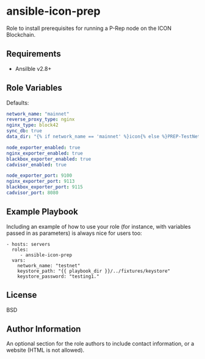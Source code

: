 ansible-icon-prep
=========

Role to install prerequisites for running a P-Rep node on the ICON Blockchain.

Requirements
------------

-  Ansilble v2.8+

Role Variables
--------------

Defaults:
```yml
network_name: "mainnet"
reverse_proxy_type: nginx
nginx_type: block42
sync_db: true
data_dir: "{% if network_name == 'mainnet' %}icon{% else %}PREP-TestNet{% endif %}"

node_exporter_enabled: true
nginx_exporter_enabled: true
blackbox_exporter_enabled: true
cadvisor_enabled: true

node_exporter_port: 9100
nginx_exporter_port: 9113
blackbox_exporter_port: 9115
cadvisor_port: 8080
```

Example Playbook
----------------

Including an example of how to use your role (for instance, with variables
passed in as parameters) is always nice for users too:

```
- hosts: servers
  roles:
     - ansible-icon-prep
  vars:
    network_name: "testnet"
    keystore_path: "{{ playbook_dir }}/../fixtures/keystore"
    keystore_password: "testing1."
```

License
-------

BSD

Author Information
------------------

An optional section for the role authors to include contact information, or a
website (HTML is not allowed).

